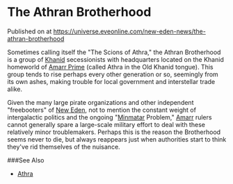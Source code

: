# The Athran Brotherhood
Published on  at https://universe.eveonline.com/new-eden-news/the-athran-brotherhood

Sometimes calling itself the "The Scions of Athra," the Athran Brotherhood is a group of [Khanid](1IRIdXfOZrfl5BuFuabOh6) secessionists with headquarters located on the Khanid homeworld of [Amarr Prime](bHRN1rfoBSiLCOFANsGI4) (called Athra in the Old Khanid tongue). This group tends to rise perhaps every other generation or so, seemingly from its own ashes, making trouble for local government and interstellar trade alike. 

Given the many large pirate organizations and other independent "freebooters" of [New Eden](5m9PDmbyzmRXdP1vvQETRk), not to mention the constant weight of intergalactic politics and the ongoing "[Minmatar](1rpu7pfwTPVznAczjw2pOp) Problem," [Amarr](6BPFRy27fN4LnYlIyzvEwo) rulers cannot generally spare a large-scale military effort to deal with these relatively minor troublemakers. Perhaps this is the reason the Brotherhood seems never to die, but always reappears just when authorities start to think they've rid themselves of the nuisance.

###See Also
* [Athra](1iTTAHnalOUkUy862B7GlG)
